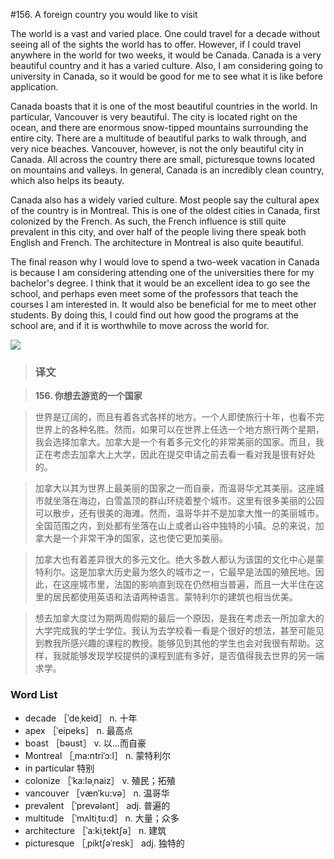 #156. A foreign country you would like to visit

The world is a vast and varied place. One could travel for a decade without seeing all of the sights the world has to offer. However, if I could travel anywhere in the world for two weeks, it would be Canada. Canada is a very beautiful country and it has a varied culture. Also, I am considering going to university in Canada, so it would be good for me to see what it is like before application.

Canada boasts that it is one of the most beautiful countries in the world. In particular, Vancouver is very beautiful. The city is located right on the ocean, and there are enormous snow-tipped mountains surrounding the entire city. There are a multitude of beautiful parks to walk through, and very nice beaches. Vancouver, however, is not the only beautiful city in Canada. All across the country there are small, picturesque towns located on mountains and valleys. In general, Canada is an incredibly clean country, which also helps its beauty.

Canada also has a widely varied culture. Most people say the cultural apex of the country is in Montreal. This is one of the oldest cities in Canada, first colonized by the French. As such, the French influence is still quite prevalent in this city, and over half of the people living there speak both English and French. The architecture in Montreal is also quite beautiful.

The final reason why I would love to spend a two-week vacation in Canada is because I am considering attending one of the universities there for my bachelor's degree. I think that it would be an excellent idea to go see the school, and perhaps even meet some of the professors that teach the courses I am interested in. It would also be beneficial for me to meet other students. By doing this, I could find out how good the programs at the school are, and if it is worthwhile to move across the world for.

![](images/TOEFL-iBT-High-Score-Essays-156.jpg)

> ### 译文

> **156. 你想去游览的一个国家**

> 世界是辽阔的，而且有着各式各样的地方。一个人即使旅行十年，也看不完世界上的各种名胜。然而，如果可以在世界上任选一个地方旅行两个星期，我会选择加拿大。加拿大是一个有着多元文化的非常美丽的国家。而且，我正在考虑去加拿大上大学，因此在提交申请之前去看一看对我是很有好处的。

> 加拿大以其为世界上最美丽的国家之一而自豪，而温哥华尤其美丽。这座城市就坐落在海边，白雪盖顶的群山环绕着整个城市。这里有很多美丽的公园可以散步，还有很美的海滩。然而，温哥华并不是加拿大惟一的美丽城市。全国范围之内，到处都有坐落在山上或者山谷中独特的小镇。总的来说，加拿大是一个非常干净的国家，这也使它更加美丽。

> 加拿大也有着差异很大的多元文化。绝大多数人都认为该国的文化中心是蒙特利尔。这是加拿大历史最为悠久的城市之一，它最早是法国的殖民地。因此，在这座城市里，法国的影响直到现在仍然相当普遍，而且一大半住在这里的居民都使用英语和法语两种语言。蒙特利尔的建筑也相当优美。

> 想去加拿大度过为期两周假期的最后一个原因，是我在考虑去一所加拿大的大学完成我的学士学位。我认为去学校看一看是个很好的想法，甚至可能见到教我所感兴趣的课程的教授。能够见到其他的学生也会对我很有帮助。这样，我就能够发现学校提供的课程到底有多好，是否值得我去世界的另一端求学。

### Word List

 * decade ［ˈdeˌkeid］ n. 十年
 * apex ［ˈeipeks］ n. 最高点
 * boast ［bəust］ v. 以…而自豪
 * Montreal ［ˌma:ntriˈɔ:l］ n. 蒙特利尔
 * in particular 特别
 * colonize ［ˈka:ləˌnaiz］ v. 殖民；拓殖
 * vancouver ［vænˈku:və］ n. 温哥华
 * prevalent ［ˈprevələnt］ adj. 普遍的
 * multitude ［ˈmʌltiˌtu:d］ n. 大量；众多
 * architecture ［ˈa:kiˌtektʃə］ n. 建筑
 * picturesque ［ˌpiktʃəˈresk］ adj. 独特的
